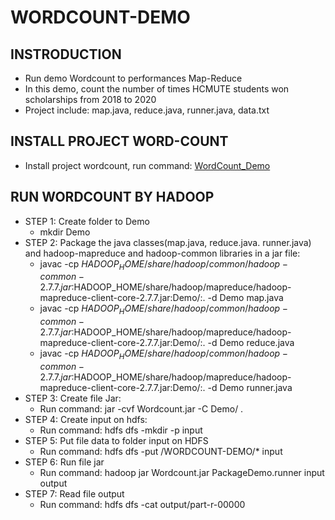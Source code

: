 # WORDCOUNT-DEMO
## INSTRODUCTION
* Run demo Wordcount to performances Map-Reduce
* In this demo, count the number of times HCMUTE students won scholarships from 2018 to 2020
* Project include: map.java, reduce.java, runner.java, data.txt
## INSTALL PROJECT WORD-COUNT
* Install project wordcount, run command: [WordCount_Demo](https://github.com/TrieanNguyen/WORDCOUNT-DEMO.git)
## RUN WORDCOUNT BY HADOOP 

* STEP 1: Create folder to Demo
    * mkdir Demo
* STEP 2: Package the java classes(map.java, reduce.java. runner.java) and hadoop-mapreduce and hadoop-common libraries in a jar file:
    * javac -cp $HADOOP_HOME/share/hadoop/common/hadoop-common-2.7.7.jar:$HADOOP_HOME/share/hadoop/mapreduce/hadoop-mapreduce-client-core-2.7.7.jar:Demo/:.                                         -d Demo map.java
    * javac -cp $HADOOP_HOME/share/hadoop/common/hadoop-common-2.7.7.jar:$HADOOP_HOME/share/hadoop/mapreduce/hadoop-mapreduce-client-core-2.7.7.jar:Demo/:.                                         -d Demo reduce.java
    * javac -cp $HADOOP_HOME/share/hadoop/common/hadoop-common-2.7.7.jar:$HADOOP_HOME/share/hadoop/mapreduce/hadoop-mapreduce-client-core-2.7.7.jar:Demo/:.                                         -d Demo runner.java
* STEP 3: Create file Jar:
    * Run command:  jar -cvf Wordcount.jar -C Demo/ .
* STEP 4: Create input on hdfs:
    * Run command: hdfs dfs -mkdir -p input
* STEP 5: Put file data to folder input on HDFS
    * Run command: hdfs dfs -put /WORDCOUNT-DEMO/* input
* STEP 6: Run file jar
    * Run command: hadoop jar Wordcount.jar PackageDemo.runner input output
* STEP 7: Read file output
    * Run command: hdfs dfs -cat output/part-r-00000
    

    
